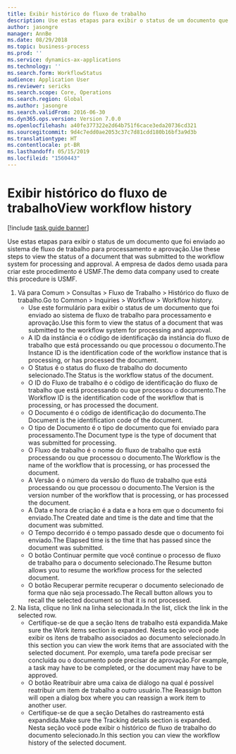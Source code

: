 ```yaml
---
title: Exibir histórico do fluxo de trabalho
description: Use estas etapas para exibir o status de um documento que foi enviado ao sistema de fluxo de trabalho para processamento e aprovação.
author: jasongre
manager: AnnBe
ms.date: 08/29/2018
ms.topic: business-process
ms.prod: ''
ms.service: dynamics-ax-applications
ms.technology: ''
ms.search.form: WorkflowStatus
audience: Application User
ms.reviewer: sericks
ms.search.scope: Core, Operations
ms.search.region: Global
ms.author: jasongre
ms.search.validFrom: 2016-06-30
ms.dyn365.ops.version: Version 7.0.0
ms.openlocfilehash: a40fe377322e2d64b751f6cace3eda20736cd321
ms.sourcegitcommit: 9d4c7edd0ae2053c37c7d81cdd180b16bf3a9d3b
ms.translationtype: HT
ms.contentlocale: pt-BR
ms.lasthandoff: 05/15/2019
ms.locfileid: "1560443"
---
```

# <a name="view-workflow-history"></a><span data-ttu-id="e3ef0-103">Exibir histórico do fluxo de trabalho</span><span class="sxs-lookup"><span data-stu-id="e3ef0-103">View workflow history</span></span>

[!include [task guide banner](../../includes/task-guide-banner.md)]

<span data-ttu-id="e3ef0-104">Use estas etapas para exibir o status de um documento que foi enviado ao sistema de fluxo de trabalho para processamento e aprovação.</span><span class="sxs-lookup"><span data-stu-id="e3ef0-104">Use these steps to view the status of a document that was submitted to the workflow system for processing and approval.</span></span> <span data-ttu-id="e3ef0-105">A empresa de dados demo usada para criar este procedimento é USMF.</span><span class="sxs-lookup"><span data-stu-id="e3ef0-105">The demo data company used to create this procedure is USMF.</span></span>

1. <span data-ttu-id="e3ef0-106">Vá para Comum > Consultas > Fluxo de Trabalho > Histórico do fluxo de trabalho.</span><span class="sxs-lookup"><span data-stu-id="e3ef0-106">Go to Common > Inquiries > Workflow > Workflow history.</span></span>
    * <span data-ttu-id="e3ef0-107">Use este formulário para exibir o status de um documento que foi enviado ao sistema de fluxo de trabalho para processamento e aprovação.</span><span class="sxs-lookup"><span data-stu-id="e3ef0-107">Use this form to view the status of a document that was submitted to the workflow system for processing and approval.</span></span>  
    * <span data-ttu-id="e3ef0-108">A ID da instância é o código de identificação da instância do fluxo de trabalho que está processando ou que processou o documento.</span><span class="sxs-lookup"><span data-stu-id="e3ef0-108">The Instance ID is      the identification code of the workflow instance that is processing, or has processed the document.</span></span>  
    * <span data-ttu-id="e3ef0-109">O Status é o status do fluxo de trabalho do documento selecionado.</span><span class="sxs-lookup"><span data-stu-id="e3ef0-109">The Status is the workflow status of the document.</span></span>  
    * <span data-ttu-id="e3ef0-110">O ID do Fluxo de trabalho é o código de identificação do fluxo de trabalho que está processando ou que processou o documento.</span><span class="sxs-lookup"><span data-stu-id="e3ef0-110">The Workflow ID is the identification code of the workflow that is processing, or has processed the document.</span></span>  
    * <span data-ttu-id="e3ef0-111">O Documento é o código de identificação do documento.</span><span class="sxs-lookup"><span data-stu-id="e3ef0-111">The Document is the identification code of the document.</span></span>  
    * <span data-ttu-id="e3ef0-112">O tipo de Documento é o tipo de documento que foi enviado para processamento.</span><span class="sxs-lookup"><span data-stu-id="e3ef0-112">The Document type is the type of document that was submitted for processing.</span></span>  
    * <span data-ttu-id="e3ef0-113">O Fluxo de trabalho é o nome do fluxo de trabalho que está processando ou que processou o documento.</span><span class="sxs-lookup"><span data-stu-id="e3ef0-113">The Workflow is the name of the workflow that is processing, or has processed the document.</span></span>  
    * <span data-ttu-id="e3ef0-114">A Versão é o número da versão do fluxo de trabalho que está processando ou que processou o documento.</span><span class="sxs-lookup"><span data-stu-id="e3ef0-114">The Version is the version number of the workflow that is processing, or has processed the document.</span></span>  
    * <span data-ttu-id="e3ef0-115">A Data e hora de criação é a data e a hora em que o documento foi enviado.</span><span class="sxs-lookup"><span data-stu-id="e3ef0-115">The Created date and time is the date and time that the document was submitted.</span></span>  
    * <span data-ttu-id="e3ef0-116">O Tempo decorrido é o tempo passado desde que o documento foi enviado.</span><span class="sxs-lookup"><span data-stu-id="e3ef0-116">The Elapsed time is the time that has passed since the document was submitted.</span></span>  
    * <span data-ttu-id="e3ef0-117">O botão Continuar permite que você continue o processo de fluxo de trabalho para o documento selecionado.</span><span class="sxs-lookup"><span data-stu-id="e3ef0-117">The Resume button allows you to resume the workflow process for the selected document.</span></span>  
    * <span data-ttu-id="e3ef0-118">O botão Recuperar permite recuperar o documento selecionado de forma que não seja processado.</span><span class="sxs-lookup"><span data-stu-id="e3ef0-118">The Recall button allows you to recall the selected document so that it is not processed.</span></span>   
2. <span data-ttu-id="e3ef0-119">Na lista, clique no link na linha selecionada.</span><span class="sxs-lookup"><span data-stu-id="e3ef0-119">In the list, click the link in the selected row.</span></span>
    * <span data-ttu-id="e3ef0-120">Certifique-se de que a seção Itens de trabalho está expandida.</span><span class="sxs-lookup"><span data-stu-id="e3ef0-120">Make sure the Work items section is expanded.</span></span>    <span data-ttu-id="e3ef0-121">Nesta seção você pode exibir os itens de trabalho associados ao documento selecionado.</span><span class="sxs-lookup"><span data-stu-id="e3ef0-121">In this section you can view the work items that are associated with the selected document.</span></span> <span data-ttu-id="e3ef0-122">Por exemplo, uma tarefa pode precisar ser concluída ou o documento pode precisar de aprovação.</span><span class="sxs-lookup"><span data-stu-id="e3ef0-122">For example, a task may have to be completed, or the document may have to be approved.</span></span>  
    * <span data-ttu-id="e3ef0-123">O botão Reatribuir abre uma caixa de diálogo na qual é possível reatribuir um item de trabalho a outro usuário.</span><span class="sxs-lookup"><span data-stu-id="e3ef0-123">The Reassign button will open a dialog box where you can reassign a work item to another user.</span></span>  
    * <span data-ttu-id="e3ef0-124">Certifique-se de que a seção Detalhes do rastreamento está expandida.</span><span class="sxs-lookup"><span data-stu-id="e3ef0-124">Make sure the Tracking details section is expanded.</span></span>    <span data-ttu-id="e3ef0-125">Nesta seção você pode exibir o histórico de fluxo de trabalho do documento selecionado.</span><span class="sxs-lookup"><span data-stu-id="e3ef0-125">In this section you can view the workflow history of the selected document.</span></span>  

